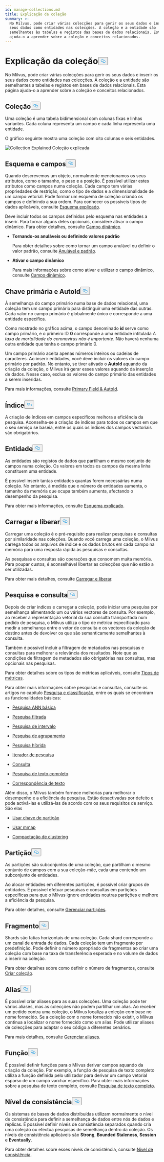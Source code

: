 ```yaml
---
id: manage-collections.md
title: Explicação da coleção
summary: >-
  No Milvus, pode criar várias colecções para gerir os seus dados e inserir os
  seus dados como entidades nas colecções. A coleção e a entidade são
  semelhantes às tabelas e registos das bases de dados relacionais. Esta página
  ajuda-o a aprender sobre a coleção e conceitos relacionados.
---
```

<h1 id="Collection-Explained" class="common-anchor-header">Explicação da coleção<button data-href="#Collection-Explained" class="anchor-icon" translate="no">
      <svg translate="no"
        aria-hidden="true"
        focusable="false"
        height="20"
        version="1.1"
        viewBox="0 0 16 16"
        width="16"
      >
        <path
          fill="#0092E4"
          fill-rule="evenodd"
          d="M4 9h1v1H4c-1.5 0-3-1.69-3-3.5S2.55 3 4 3h4c1.45 0 3 1.69 3 3.5 0 1.41-.91 2.72-2 3.25V8.59c.58-.45 1-1.27 1-2.09C10 5.22 8.98 4 8 4H4c-.98 0-2 1.22-2 2.5S3 9 4 9zm9-3h-1v1h1c1 0 2 1.22 2 2.5S13.98 12 13 12H9c-.98 0-2-1.22-2-2.5 0-.83.42-1.64 1-2.09V6.25c-1.09.53-2 1.84-2 3.25C6 11.31 7.55 13 9 13h4c1.45 0 3-1.69 3-3.5S14.5 6 13 6z"
        ></path>
      </svg>
    </button></h1><p>No Milvus, pode criar várias colecções para gerir os seus dados e inserir os seus dados como entidades nas colecções. A coleção e a entidade são semelhantes a tabelas e registos em bases de dados relacionais. Esta página ajuda-o a aprender sobre a coleção e conceitos relacionados.</p>
<h2 id="Collection" class="common-anchor-header">Coleção<button data-href="#Collection" class="anchor-icon" translate="no">
      <svg translate="no"
        aria-hidden="true"
        focusable="false"
        height="20"
        version="1.1"
        viewBox="0 0 16 16"
        width="16"
      >
        <path
          fill="#0092E4"
          fill-rule="evenodd"
          d="M4 9h1v1H4c-1.5 0-3-1.69-3-3.5S2.55 3 4 3h4c1.45 0 3 1.69 3 3.5 0 1.41-.91 2.72-2 3.25V8.59c.58-.45 1-1.27 1-2.09C10 5.22 8.98 4 8 4H4c-.98 0-2 1.22-2 2.5S3 9 4 9zm9-3h-1v1h1c1 0 2 1.22 2 2.5S13.98 12 13 12H9c-.98 0-2-1.22-2-2.5 0-.83.42-1.64 1-2.09V6.25c-1.09.53-2 1.84-2 3.25C6 11.31 7.55 13 9 13h4c1.45 0 3-1.69 3-3.5S14.5 6 13 6z"
        ></path>
      </svg>
    </button></h2><p>Uma coleção é uma tabela bidimensional com colunas fixas e linhas variantes. Cada coluna representa um campo e cada linha representa uma entidade.</p>
<p>O gráfico seguinte mostra uma coleção com oito colunas e seis entidades.</p>
<p>
  
   <span class="img-wrapper"> <img translate="no" src="/docs/v2.5.x/assets/collection-explained.png" alt="Collection Explained" class="doc-image" id="collection-explained" />
   </span> <span class="img-wrapper"> <span>Coleção explicada</span> </span></p>
<h2 id="Schema-and-Fields" class="common-anchor-header">Esquema e campos<button data-href="#Schema-and-Fields" class="anchor-icon" translate="no">
      <svg translate="no"
        aria-hidden="true"
        focusable="false"
        height="20"
        version="1.1"
        viewBox="0 0 16 16"
        width="16"
      >
        <path
          fill="#0092E4"
          fill-rule="evenodd"
          d="M4 9h1v1H4c-1.5 0-3-1.69-3-3.5S2.55 3 4 3h4c1.45 0 3 1.69 3 3.5 0 1.41-.91 2.72-2 3.25V8.59c.58-.45 1-1.27 1-2.09C10 5.22 8.98 4 8 4H4c-.98 0-2 1.22-2 2.5S3 9 4 9zm9-3h-1v1h1c1 0 2 1.22 2 2.5S13.98 12 13 12H9c-.98 0-2-1.22-2-2.5 0-.83.42-1.64 1-2.09V6.25c-1.09.53-2 1.84-2 3.25C6 11.31 7.55 13 9 13h4c1.45 0 3-1.69 3-3.5S14.5 6 13 6z"
        ></path>
      </svg>
    </button></h2><p>Quando descrevemos um objeto, normalmente mencionamos os seus atributos, como o tamanho, o peso e a posição. É possível utilizar estes atributos como campos numa coleção. Cada campo tem várias propriedades de restrição, como o tipo de dados e a dimensionalidade de um campo vetorial. Pode formar um esquema de coleção criando os campos e definindo a sua ordem. Para conhecer os possíveis tipos de dados aplicáveis, consulte <a href="/docs/pt/schema.md">Esquema explicado</a>.</p>
<p>Deve incluir todos os campos definidos pelo esquema nas entidades a inserir. Para tornar alguns deles opcionais, considere ativar o campo dinâmico. Para obter detalhes, consulte <a href="/docs/pt/enable-dynamic-field.md">Campo dinâmico</a>.</p>
<ul>
<li><p><strong>Tornando-os anuláveis ou definindo valores padrão</strong></p>
<p>Para obter detalhes sobre como tornar um campo anulável ou definir o valor padrão, consulte <a href="/docs/pt/nullable-and-default.md">Anulável e padrão</a>.</p></li>
<li><p><strong>Ativar o campo dinâmico</strong></p>
<p>Para mais informações sobre como ativar e utilizar o campo dinâmico, consulte <a href="/docs/pt/enable-dynamic-field.md">Campo dinâmico</a>.</p></li>
</ul>
<h2 id="Primary-key-and-AutoId" class="common-anchor-header">Chave primária e AutoId<button data-href="#Primary-key-and-AutoId" class="anchor-icon" translate="no">
      <svg translate="no"
        aria-hidden="true"
        focusable="false"
        height="20"
        version="1.1"
        viewBox="0 0 16 16"
        width="16"
      >
        <path
          fill="#0092E4"
          fill-rule="evenodd"
          d="M4 9h1v1H4c-1.5 0-3-1.69-3-3.5S2.55 3 4 3h4c1.45 0 3 1.69 3 3.5 0 1.41-.91 2.72-2 3.25V8.59c.58-.45 1-1.27 1-2.09C10 5.22 8.98 4 8 4H4c-.98 0-2 1.22-2 2.5S3 9 4 9zm9-3h-1v1h1c1 0 2 1.22 2 2.5S13.98 12 13 12H9c-.98 0-2-1.22-2-2.5 0-.83.42-1.64 1-2.09V6.25c-1.09.53-2 1.84-2 3.25C6 11.31 7.55 13 9 13h4c1.45 0 3-1.69 3-3.5S14.5 6 13 6z"
        ></path>
      </svg>
    </button></h2><p>À semelhança do campo primário numa base de dados relacional, uma coleção tem um campo primário para distinguir uma entidade das outras. Cada valor no campo primário é globalmente único e corresponde a uma entidade específica.</p>
<p>Como mostrado no gráfico acima, o campo denominado <strong>id</strong> serve como campo primário, e o primeiro ID <strong>0</strong> corresponde a uma entidade intitulada <em>A taxa de mortalidade do coronavírus não é importante</em>. Não haverá nenhuma outra entidade que tenha o campo primário 0.</p>
<p>Um campo primário aceita apenas números inteiros ou cadeias de caracteres. Ao inserir entidades, você deve incluir os valores do campo primário por padrão. No entanto, se tiver ativado o <strong>AutoId</strong> aquando da criação da coleção, o Milvus irá gerar esses valores aquando da inserção de dados. Nesse caso, exclua os valores do campo primário das entidades a serem inseridas.</p>
<p>Para mais informações, consulte <a href="/docs/pt/primary-field.md">Primary Field &amp; AutoId</a>.</p>
<h2 id="Index" class="common-anchor-header">Índice<button data-href="#Index" class="anchor-icon" translate="no">
      <svg translate="no"
        aria-hidden="true"
        focusable="false"
        height="20"
        version="1.1"
        viewBox="0 0 16 16"
        width="16"
      >
        <path
          fill="#0092E4"
          fill-rule="evenodd"
          d="M4 9h1v1H4c-1.5 0-3-1.69-3-3.5S2.55 3 4 3h4c1.45 0 3 1.69 3 3.5 0 1.41-.91 2.72-2 3.25V8.59c.58-.45 1-1.27 1-2.09C10 5.22 8.98 4 8 4H4c-.98 0-2 1.22-2 2.5S3 9 4 9zm9-3h-1v1h1c1 0 2 1.22 2 2.5S13.98 12 13 12H9c-.98 0-2-1.22-2-2.5 0-.83.42-1.64 1-2.09V6.25c-1.09.53-2 1.84-2 3.25C6 11.31 7.55 13 9 13h4c1.45 0 3-1.69 3-3.5S14.5 6 13 6z"
        ></path>
      </svg>
    </button></h2><p>A criação de índices em campos específicos melhora a eficiência da pesquisa. Aconselha-se a criação de índices para todos os campos em que o seu serviço se baseia, entre os quais os índices dos campos vectoriais são obrigatórios.</p>
<h2 id="Entity" class="common-anchor-header">Entidade<button data-href="#Entity" class="anchor-icon" translate="no">
      <svg translate="no"
        aria-hidden="true"
        focusable="false"
        height="20"
        version="1.1"
        viewBox="0 0 16 16"
        width="16"
      >
        <path
          fill="#0092E4"
          fill-rule="evenodd"
          d="M4 9h1v1H4c-1.5 0-3-1.69-3-3.5S2.55 3 4 3h4c1.45 0 3 1.69 3 3.5 0 1.41-.91 2.72-2 3.25V8.59c.58-.45 1-1.27 1-2.09C10 5.22 8.98 4 8 4H4c-.98 0-2 1.22-2 2.5S3 9 4 9zm9-3h-1v1h1c1 0 2 1.22 2 2.5S13.98 12 13 12H9c-.98 0-2-1.22-2-2.5 0-.83.42-1.64 1-2.09V6.25c-1.09.53-2 1.84-2 3.25C6 11.31 7.55 13 9 13h4c1.45 0 3-1.69 3-3.5S14.5 6 13 6z"
        ></path>
      </svg>
    </button></h2><p>As entidades são registos de dados que partilham o mesmo conjunto de campos numa coleção. Os valores em todos os campos da mesma linha constituem uma entidade.</p>
<p>É possível inserir tantas entidades quantas forem necessárias numa coleção. No entanto, à medida que o número de entidades aumenta, o tamanho da memória que ocupa também aumenta, afectando o desempenho da pesquisa.</p>
<p>Para obter mais informações, consulte <a href="/docs/pt/schema.md">Esquema explicado</a>.</p>
<h2 id="Load-and-Release" class="common-anchor-header">Carregar e liberar<button data-href="#Load-and-Release" class="anchor-icon" translate="no">
      <svg translate="no"
        aria-hidden="true"
        focusable="false"
        height="20"
        version="1.1"
        viewBox="0 0 16 16"
        width="16"
      >
        <path
          fill="#0092E4"
          fill-rule="evenodd"
          d="M4 9h1v1H4c-1.5 0-3-1.69-3-3.5S2.55 3 4 3h4c1.45 0 3 1.69 3 3.5 0 1.41-.91 2.72-2 3.25V8.59c.58-.45 1-1.27 1-2.09C10 5.22 8.98 4 8 4H4c-.98 0-2 1.22-2 2.5S3 9 4 9zm9-3h-1v1h1c1 0 2 1.22 2 2.5S13.98 12 13 12H9c-.98 0-2-1.22-2-2.5 0-.83.42-1.64 1-2.09V6.25c-1.09.53-2 1.84-2 3.25C6 11.31 7.55 13 9 13h4c1.45 0 3-1.69 3-3.5S14.5 6 13 6z"
        ></path>
      </svg>
    </button></h2><p>Carregar uma coleção é o pré-requisito para realizar pesquisas e consultas por similaridade nas coleções. Quando você carrega uma coleção, o Milvus carrega todos os arquivos de índice e os dados brutos em cada campo na memória para uma resposta rápida às pesquisas e consultas.</p>
<p>As pesquisas e consultas são operações que consomem muita memória. Para poupar custos, é aconselhável libertar as colecções que não estão a ser utilizadas.</p>
<p>Para obter mais detalhes, consulte <a href="/docs/pt/load-and-release.md">Carregar e liberar</a>.</p>
<h2 id="Search-and-Query" class="common-anchor-header">Pesquisa e consulta<button data-href="#Search-and-Query" class="anchor-icon" translate="no">
      <svg translate="no"
        aria-hidden="true"
        focusable="false"
        height="20"
        version="1.1"
        viewBox="0 0 16 16"
        width="16"
      >
        <path
          fill="#0092E4"
          fill-rule="evenodd"
          d="M4 9h1v1H4c-1.5 0-3-1.69-3-3.5S2.55 3 4 3h4c1.45 0 3 1.69 3 3.5 0 1.41-.91 2.72-2 3.25V8.59c.58-.45 1-1.27 1-2.09C10 5.22 8.98 4 8 4H4c-.98 0-2 1.22-2 2.5S3 9 4 9zm9-3h-1v1h1c1 0 2 1.22 2 2.5S13.98 12 13 12H9c-.98 0-2-1.22-2-2.5 0-.83.42-1.64 1-2.09V6.25c-1.09.53-2 1.84-2 3.25C6 11.31 7.55 13 9 13h4c1.45 0 3-1.69 3-3.5S14.5 6 13 6z"
        ></path>
      </svg>
    </button></h2><p>Depois de criar índices e carregar a coleção, pode iniciar uma pesquisa por semelhança alimentando um ou vários vectores de consulta. Por exemplo, ao receber a representação vetorial da sua consulta transportada num pedido de pesquisa, o Milvus utiliza o tipo de métrica especificado para medir a semelhança entre o vetor de consulta e os vectores da coleção de destino antes de devolver os que são semanticamente semelhantes à consulta.</p>
<p>Também é possível incluir a filtragem de metadados nas pesquisas e consultas para melhorar a relevância dos resultados. Note que as condições de filtragem de metadados são obrigatórias nas consultas, mas opcionais nas pesquisas.</p>
<p>Para obter detalhes sobre os tipos de métricas aplicáveis, consulte <a href="/docs/pt/metric.md">Tipos de métricas</a>.</p>
<p>Para obter mais informações sobre pesquisas e consultas, consulte os artigos no capítulo <a href="/docs/pt/search-rerank">Pesquisa e classificação</a>, entre os quais se encontram as funcionalidades básicas:</p>
<ul>
<li><p><a href="/docs/pt/single-vector-search.md">Pesquisa ANN básica</a></p></li>
<li><p><a href="/docs/pt/filtered-search.md">Pesquisa filtrada</a></p></li>
<li><p><a href="/docs/pt/range-search.md">Pesquisa de intervalo</a></p></li>
<li><p><a href="/docs/pt/grouping-search.md">Pesquisa de agrupamento</a></p></li>
<li><p><a href="/docs/pt/multi-vector-search.md">Pesquisa híbrida</a></p></li>
<li><p><a href="/docs/pt/with-iterators.md">Iterador de pesquisa</a></p></li>
<li><p><a href="/docs/pt/get-and-scalar-query.md">Consulta</a></p></li>
<li><p><a href="/docs/pt/full-text-search.md">Pesquisa de texto completo</a></p></li>
<li><p><a href="/docs/pt/keyword-match.md">Correspondência de texto</a></p></li>
</ul>
<p>Além disso, o Milvus também fornece melhorias para melhorar o desempenho e a eficiência da pesquisa. Estão desactivadas por defeito e pode activá-las e utilizá-las de acordo com os seus requisitos de serviço. São elas</p>
<ul>
<li><p><a href="/docs/pt/use-partition-key.md">Usar chave de partição</a></p></li>
<li><p><a href="/docs/pt/mmap.md">Usar mmap</a></p></li>
<li><p><a href="/docs/pt/clustering-compaction.md">Compactação de clustering</a></p></li>
</ul>
<h2 id="Partition" class="common-anchor-header">Partição<button data-href="#Partition" class="anchor-icon" translate="no">
      <svg translate="no"
        aria-hidden="true"
        focusable="false"
        height="20"
        version="1.1"
        viewBox="0 0 16 16"
        width="16"
      >
        <path
          fill="#0092E4"
          fill-rule="evenodd"
          d="M4 9h1v1H4c-1.5 0-3-1.69-3-3.5S2.55 3 4 3h4c1.45 0 3 1.69 3 3.5 0 1.41-.91 2.72-2 3.25V8.59c.58-.45 1-1.27 1-2.09C10 5.22 8.98 4 8 4H4c-.98 0-2 1.22-2 2.5S3 9 4 9zm9-3h-1v1h1c1 0 2 1.22 2 2.5S13.98 12 13 12H9c-.98 0-2-1.22-2-2.5 0-.83.42-1.64 1-2.09V6.25c-1.09.53-2 1.84-2 3.25C6 11.31 7.55 13 9 13h4c1.45 0 3-1.69 3-3.5S14.5 6 13 6z"
        ></path>
      </svg>
    </button></h2><p>As partições são subconjuntos de uma coleção, que partilham o mesmo conjunto de campos com a sua coleção-mãe, cada uma contendo um subconjunto de entidades.</p>
<p>Ao alocar entidades em diferentes partições, é possível criar grupos de entidades. É possível efetuar pesquisas e consultas em partições específicas para que o Milvus ignore entidades noutras partições e melhore a eficiência da pesquisa.</p>
<p>Para obter detalhes, consulte <a href="/docs/pt/manage-partitions.md">Gerenciar partições</a>.</p>
<h2 id="Shard" class="common-anchor-header">Fragmento<button data-href="#Shard" class="anchor-icon" translate="no">
      <svg translate="no"
        aria-hidden="true"
        focusable="false"
        height="20"
        version="1.1"
        viewBox="0 0 16 16"
        width="16"
      >
        <path
          fill="#0092E4"
          fill-rule="evenodd"
          d="M4 9h1v1H4c-1.5 0-3-1.69-3-3.5S2.55 3 4 3h4c1.45 0 3 1.69 3 3.5 0 1.41-.91 2.72-2 3.25V8.59c.58-.45 1-1.27 1-2.09C10 5.22 8.98 4 8 4H4c-.98 0-2 1.22-2 2.5S3 9 4 9zm9-3h-1v1h1c1 0 2 1.22 2 2.5S13.98 12 13 12H9c-.98 0-2-1.22-2-2.5 0-.83.42-1.64 1-2.09V6.25c-1.09.53-2 1.84-2 3.25C6 11.31 7.55 13 9 13h4c1.45 0 3-1.69 3-3.5S14.5 6 13 6z"
        ></path>
      </svg>
    </button></h2><p>Shards são fatias horizontais de uma coleção. Cada shard corresponde a um canal de entrada de dados. Cada coleção tem um fragmento por predefinição. Pode definir o número apropriado de fragmentos ao criar uma coleção com base na taxa de transferência esperada e no volume de dados a inserir na coleção.</p>
<p>Para obter detalhes sobre como definir o número de fragmentos, consulte <a href="/docs/pt/create-collection.md">Criar coleção</a>.</p>
<h2 id="Alias" class="common-anchor-header">Alias<button data-href="#Alias" class="anchor-icon" translate="no">
      <svg translate="no"
        aria-hidden="true"
        focusable="false"
        height="20"
        version="1.1"
        viewBox="0 0 16 16"
        width="16"
      >
        <path
          fill="#0092E4"
          fill-rule="evenodd"
          d="M4 9h1v1H4c-1.5 0-3-1.69-3-3.5S2.55 3 4 3h4c1.45 0 3 1.69 3 3.5 0 1.41-.91 2.72-2 3.25V8.59c.58-.45 1-1.27 1-2.09C10 5.22 8.98 4 8 4H4c-.98 0-2 1.22-2 2.5S3 9 4 9zm9-3h-1v1h1c1 0 2 1.22 2 2.5S13.98 12 13 12H9c-.98 0-2-1.22-2-2.5 0-.83.42-1.64 1-2.09V6.25c-1.09.53-2 1.84-2 3.25C6 11.31 7.55 13 9 13h4c1.45 0 3-1.69 3-3.5S14.5 6 13 6z"
        ></path>
      </svg>
    </button></h2><p>É possível criar aliases para as suas colecções. Uma coleção pode ter vários aliases, mas as colecções não podem partilhar um alias. Ao receber um pedido contra uma coleção, o Milvus localiza a coleção com base no nome fornecido. Se a coleção com o nome fornecido não existir, o Milvus continua a localizar o nome fornecido como um alias. Pode utilizar aliases de colecções para adaptar o seu código a diferentes cenários.</p>
<p>Para mais detalhes, consulte <a href="/docs/pt/manage-aliases.md">Gerenciar aliases</a>.</p>
<h2 id="Function" class="common-anchor-header">Função<button data-href="#Function" class="anchor-icon" translate="no">
      <svg translate="no"
        aria-hidden="true"
        focusable="false"
        height="20"
        version="1.1"
        viewBox="0 0 16 16"
        width="16"
      >
        <path
          fill="#0092E4"
          fill-rule="evenodd"
          d="M4 9h1v1H4c-1.5 0-3-1.69-3-3.5S2.55 3 4 3h4c1.45 0 3 1.69 3 3.5 0 1.41-.91 2.72-2 3.25V8.59c.58-.45 1-1.27 1-2.09C10 5.22 8.98 4 8 4H4c-.98 0-2 1.22-2 2.5S3 9 4 9zm9-3h-1v1h1c1 0 2 1.22 2 2.5S13.98 12 13 12H9c-.98 0-2-1.22-2-2.5 0-.83.42-1.64 1-2.09V6.25c-1.09.53-2 1.84-2 3.25C6 11.31 7.55 13 9 13h4c1.45 0 3-1.69 3-3.5S14.5 6 13 6z"
        ></path>
      </svg>
    </button></h2><p>É possível definir funções para o Milvus derivar campos aquando da criação da coleção. Por exemplo, a função de pesquisa de texto completo utiliza a função definida pelo utilizador para derivar um campo vetorial esparso de um campo varchar específico. Para obter mais informações sobre a pesquisa de texto completo, consulte <a href="/docs/pt/full-text-search.md">Pesquisa de texto completo</a>.</p>
<h2 id="Consistency-Level" class="common-anchor-header">Nível de consistência<button data-href="#Consistency-Level" class="anchor-icon" translate="no">
      <svg translate="no"
        aria-hidden="true"
        focusable="false"
        height="20"
        version="1.1"
        viewBox="0 0 16 16"
        width="16"
      >
        <path
          fill="#0092E4"
          fill-rule="evenodd"
          d="M4 9h1v1H4c-1.5 0-3-1.69-3-3.5S2.55 3 4 3h4c1.45 0 3 1.69 3 3.5 0 1.41-.91 2.72-2 3.25V8.59c.58-.45 1-1.27 1-2.09C10 5.22 8.98 4 8 4H4c-.98 0-2 1.22-2 2.5S3 9 4 9zm9-3h-1v1h1c1 0 2 1.22 2 2.5S13.98 12 13 12H9c-.98 0-2-1.22-2-2.5 0-.83.42-1.64 1-2.09V6.25c-1.09.53-2 1.84-2 3.25C6 11.31 7.55 13 9 13h4c1.45 0 3-1.69 3-3.5S14.5 6 13 6z"
        ></path>
      </svg>
    </button></h2><p>Os sistemas de bases de dados distribuídas utilizam normalmente o nível de consistência para definir a semelhança de dados entre nós de dados e réplicas. É possível definir níveis de consistência separados quando cria uma coleção ou efectua pesquisas de semelhança dentro da coleção. Os níveis de consistência aplicáveis são <strong>Strong</strong>, <strong>Bounded Staleness</strong>, <strong>Session</strong> e <strong>Eventually</strong>.</p>
<p>Para obter detalhes sobre esses níveis de consistência, consulte <a href="/docs/pt/tune_consistency.md">Nível de consistência</a>.</p>
